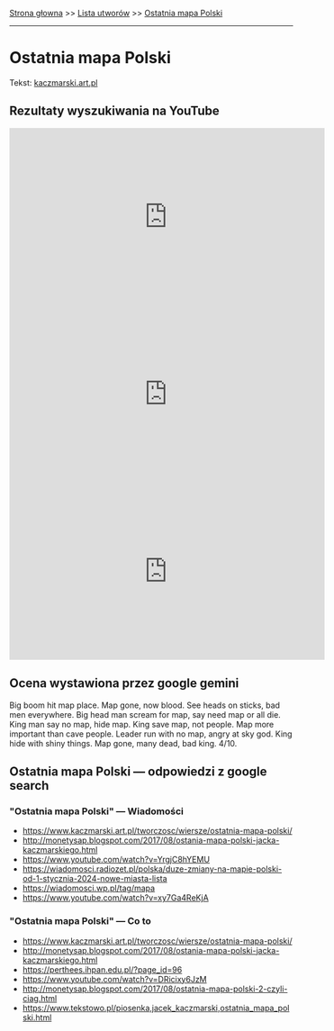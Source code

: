 [Strona głowna](../index.md) >> [Lista utworów](../list.md) >> [Ostatnia mapa Polski](392.md)

---

# Ostatnia mapa Polski

Tekst: [kaczmarski.art.pl](https://www.kaczmarski.art.pl/tworczosc/wiersze/ostatnia-mapa-polski/)

## Rezultaty wyszukiwania na YouTube

<iframe width="560" height="315" src="https://www.youtube.com/embed/DRicixy6JzM?si=IdontcarewhotheIRSsendsImnotpayingtaxes" title="YouTube video player" frameborder="0" allow="accelerometer; autoplay; clipboard-write; encrypted-media; gyroscope; picture-in-picture; web-share" referrerpolicy="strict-origin-when-cross-origin" allowfullscreen></iframe>

<iframe width="560" height="315" src="https://www.youtube.com/embed/NTNcxGVgn9I?si=IdontcarewhotheIRSsendsImnotpayingtaxes" title="YouTube video player" frameborder="0" allow="accelerometer; autoplay; clipboard-write; encrypted-media; gyroscope; picture-in-picture; web-share" referrerpolicy="strict-origin-when-cross-origin" allowfullscreen></iframe>

<iframe width="560" height="315" src="https://www.youtube.com/embed/YrgjC8hYEMU?si=IdontcarewhotheIRSsendsImnotpayingtaxes" title="YouTube video player" frameborder="0" allow="accelerometer; autoplay; clipboard-write; encrypted-media; gyroscope; picture-in-picture; web-share" referrerpolicy="strict-origin-when-cross-origin" allowfullscreen></iframe>

## Ocena wystawiona przez google gemini

Big boom hit map place. Map gone, now blood. See heads on sticks, bad men everywhere. Big head man scream for map, say need map or all die. King man say no map, hide map. King save map, not people. Map more important than cave people. Leader run with no map, angry at sky god. King hide with shiny things. Map gone, many dead, bad king. 4/10.


## Ostatnia mapa Polski — odpowiedzi z google search

### "Ostatnia mapa Polski" — Wiadomości

 - <https://www.kaczmarski.art.pl/tworczosc/wiersze/ostatnia-mapa-polski/>
 - <http://monetysap.blogspot.com/2017/08/ostania-mapa-polski-jacka-kaczmarskiego.html>
 - <https://www.youtube.com/watch?v=YrgjC8hYEMU>
 - <https://wiadomosci.radiozet.pl/polska/duze-zmiany-na-mapie-polski-od-1-stycznia-2024-nowe-miasta-lista>
 - <https://wiadomosci.wp.pl/tag/mapa>
 - <https://www.youtube.com/watch?v=xy7Ga4ReKjA>

### "Ostatnia mapa Polski" — Co to

 - <https://www.kaczmarski.art.pl/tworczosc/wiersze/ostatnia-mapa-polski/>
 - <http://monetysap.blogspot.com/2017/08/ostania-mapa-polski-jacka-kaczmarskiego.html>
 - <https://perthees.ihpan.edu.pl/?page_id=96>
 - <https://www.youtube.com/watch?v=DRicixy6JzM>
 - <http://monetysap.blogspot.com/2017/08/ostatnia-mapa-polski-2-czyli-ciag.html>
 - <https://www.tekstowo.pl/piosenka,jacek_kaczmarski,ostatnia_mapa_polski.html>

